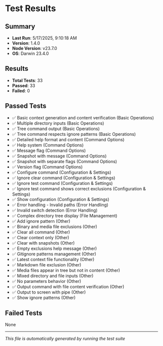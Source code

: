 # Test Results

## Summary
- **Last Run**: 5/17/2025, 9:10:18 AM
- **Version**: 1.4.0
- **Node Version**: v23.7.0
- **OS**: Darwin 23.4.0

## Results
- **Total Tests**: 33
- **Passed**: 33
- **Failed**: 0

## Passed Tests
- ✅ Basic context generation and content verification (Basic Operations)
- ✅ Multiple directory inputs (Basic Operations)
- ✅ Tree command output (Basic Operations)
- ✅ Tree command respects ignore patterns (Basic Operations)
- ✅ Detailed help format and content (Command Options)
- ✅ Help system (Command Options)
- ✅ Message flag (Command Options)
- ✅ Snapshot with message (Command Options)
- ✅ Snapshot with separate flags (Command Options)
- ✅ Version flag (Command Options)
- ✅ Configure command (Configuration & Settings)
- ✅ Ignore clear command (Configuration & Settings)
- ✅ Ignore test command (Configuration & Settings)
- ✅ Ignore test command shows correct exclusions (Configuration & Settings)
- ✅ Show configuration (Configuration & Settings)
- ✅ Error handling - Invalid paths (Error Handling)
- ✅ Invalid switch detection (Error Handling)
- ✅ Complex directory tree display (File Management)
- ✅ Add ignore pattern (Other)
- ✅ Binary and media file exclusions (Other)
- ✅ Clear all command (Other)
- ✅ Clear context only (Other)
- ✅ Clear with snapshots (Other)
- ✅ Empty exclusions help message (Other)
- ✅ Gitignore patterns management (Other)
- ✅ Latest context file functionality (Other)
- ✅ Markdown file exclusion (Other)
- ✅ Media files appear in tree but not in content (Other)
- ✅ Mixed directory and file inputs (Other)
- ✅ No parameters behavior (Other)
- ✅ Output command with file content verification (Other)
- ✅ Output to screen with pipe (Other)
- ✅ Show ignore patterns (Other)

## Failed Tests
None

---
*This file is automatically generated by running the test suite* 